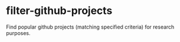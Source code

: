 # filter-github-projects
Find popular github projects (matching specified criteria) for research purposes.
